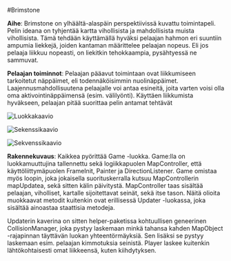 #Brimstone

**Aihe**: Brimstone on ylhäältä-alaspäin perspektiivissä kuvattu toimintapeli. Pelin ideana on tyhjentää kartta vihollisista ja mahdollisista muista vihollisista. Tämä tehdään käyttämällä hyväksi pelaajan hahmon eri suuntiin ampumia liekkejä, joiden kantaman määrittelee pelaajan nopeus. Eli jos pelaaja liikkuu nopeasti, on liekitkin tehokkaampia, pysähtyessä ne sammuvat. 

**Pelaajan toiminnot**: Pelaajan pääavut toimintaan ovat liikkumiseen tarkoitetut näppäimet, eli todennäköisimmin nuolinäppäimet. Laajennusmahdollisuutena pelaajalle voi antaa esineitä, joita varten voisi olla oma aktivointinäppäimensä (esim. välilyönti). Käyttäen liikkumista hyväkseen, pelaajan pitää suorittaa pelin antamat tehtävät


![Luokkakaavio](BrimstoneClassDiagram.png "Luokkakaavio")

![Sekenssikaavio](Sekvenssikaavio.png "Sekvenssikaavio 1")

![Sekvenssikaavio](Sekvenssikaavio2.png "Sekvenssikaavio 2")

**Rakennekuvaus**: Kaikkea pyörittää Game -luokka. Game:lla on luokkamuuttujina tallennettu sekä logiikkapuolen MapController, että käyttöliittymäpuolen FrameInit, Painter ja DirectionListener. Game omistaa myös loopin, joka jokaisella suorituskerralla kutsuu MapControllerin mapUpdatea, sekä sitten kälin päivitystä. MapController taas sisältää pelaajan, viholliset, kartalle sijoitettavat seinät, sekä itse tason. Näitä olioita muokkaavat metodit kuitenkin ovat erillisessä Updater -luokassa, joka sisältää ainoastaa staattisia metodeja.

Updaterin kaverina on sitten helper-paketissa kohtuullisen geneerinen CollisionManager, joka pystyy laskemaan minkä tahansa kahden MapObject -rajapinnan täyttävän luokan yhteentörmäyksiä. Sen lisäksi se pystyy laskemaan esim. pelaajan kimmotuksia seinistä. Player laskee kuitenkin lähtökohtaisesti omat liikkeensä, kuten kiihdytyksen. 
